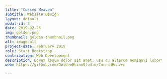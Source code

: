 ```yaml
---
title: "Cursed Heaven"
subtitle: Website Design
layout: default
modal-id: 3
date: 2019-02-25
img: golden.png
thumbnail: golden-thumbnail.png
alt: image-alt
project-date: February 2019
role: Start Bootstrap
contribution: Web Development
description: Lorem ipsum dolor sit amet, usu cu alterum nominavi lobortis. At duo novum diceret. Tantas apeirian vix et, usu sanctus postulant inciderint ut, populo diceret necessitatibus in vim. Cu eum dicam feugiat noluisse.
web: https://github.com/GoldenRhinoStudio/CursedHeaven

---
```


